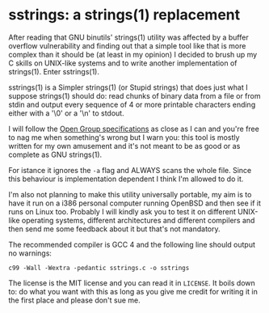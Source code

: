 # sstrings: a strings(1) replacement

After reading that GNU binutils' strings(1) utility was affected by a
buffer overflow vulnerability and finding out that a simple tool like
that is more complex than it should be (at least in my opinion) I
decided to brush up my C skills on UNIX-like systems and to write
another implementation of strings(1). Enter sstrings(1).

sstrings(1) is a Simpler strings(1) (or Stupid strings) that does just
what I suppose strings(1) should do: read chunks of binary data from a
file or from stdin and output every sequence of 4 or more printable
characters ending either with a '\0' or a '\n' to stdout.

I will follow the [Open Group specifications](http://pubs.opengroup.org/onlinepubs/9699919799/utilities/strings.html)
as close as I can and you're free to nag me when something's wrong but I
warn you: this tool is mostly written for my own amusement and it's not
meant to be as good or as complete as GNU strings(1).

For istance it ignores the `-a` flag and ALWAYS scans the whole
file. Since this behaviour is implementation dependent I think I'm
allowed to do it.

I'm also not planning to make this utility universally portable, my aim
is to have it run on a i386 personal computer running OpenBSD and then
see if it runs on Linux too. Probably I will kindly ask you to test it
on different UNIX-like operating systems, different architectures and
different compilers and then send me some feedback about it but that's
not mandatory.

The recommended compiler is GCC 4 and the following line should output
no warnings:

    c99 -Wall -Wextra -pedantic sstrings.c -o sstrings

The license is the MIT license and you can read it in `LICENSE`. It
boils down to: do what you want with this as long as you give me credit
for writing it in the first place and please don't sue me.

